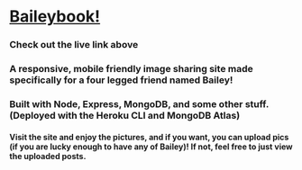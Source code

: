 # [Baileybook!](https://baileyspage.herokuapp.com/posts)

### Check out the live link above

### A responsive, mobile friendly image sharing site made specifically for a four legged friend named Bailey!

### Built with Node, Express, MongoDB, and some other stuff. (Deployed with the Heroku CLI and MongoDB Atlas)

#### Visit the site and enjoy the pictures, and if you want, you can upload pics (if you are lucky enough to have any of Bailey)! If not, feel free to just view the uploaded posts.
